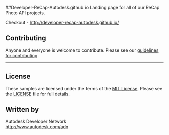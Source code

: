 ##Developer-ReCap-Autodesk.github.io
Landing page for all of our ReCap Photo API projects.

Checkout - http://developer-recap-autodesk.github.io/



## Contributing

Anyone and everyone is welcome to contribute. Please see our [guidelines for contributing](https://github.com/Developer-ReCap-Autodesk/contributing).


--------

## License

These samples are licensed under the terms of the [MIT License](http://opensource.org/licenses/MIT). Please see the [LICENSE](LICENSE) file for full details.


## Written by

Autodesk Developer Network  
http://www.autodesk.com/adn
